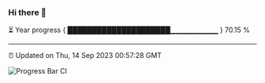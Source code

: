 ### Hi there 👋

⏳ Year progress { █████████████████████▁▁▁▁▁▁▁▁▁ } 70.15 %

---

⏰ Updated on Thu, 14 Sep 2023 00:57:28 GMT

![Progress Bar CI](https://github.com/liununu/liununu/workflows/Progress%20Bar%20CI/badge.svg)
